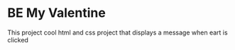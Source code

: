 # BE My Valentine
This project cool html and css project that displays a message when eart is clicked